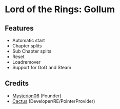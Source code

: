 # Lord of the Rings: Gollum

## Features
  * Automatic start
  * Chapter splits
  * Sub Chapter splits
  * Reset
  * Loadremover
  * Support for GoG and Steam

## Credits
  * [Mysterion06](https://github.com/Mysterion06) (Founder)
  * [Cactus](https://github.com/CactusDuper) (Developer/RE/PointerProvider)
